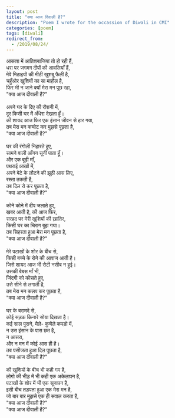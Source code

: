 ```yaml
---
layout: post
title: "क्या आज दिवाली है?"
description: "Poem I wrote for the occassion of Diwali in CMI"
categories: [poem]
tags: [diwali]
redirect_from:
  - /2019/08/24/
---
```


आकाश में आतिशबाजियां तो हो रही हैं, <br/> 
धरा पर जगमग दीपों की आवलियाँ हैं, <br/> 
मेवे मिठाइयों की मीठी खुशबू फैली है, <br/> 
चहुँओर खुशियों का सा माहौल है, <br/> 
फिर भी न जाने क्यों मेरा मन पूछ रहा, <br/> 
"क्या आज दीवाली है?" <br/> 
 <br/> 
अपने घर के दिए की रौशनी में, <br/> 
दूर किसी घर में अँधेरा देखता हूँ।  <br/> 
की शायद आज फिर एक इंसान जीवन से हार गया, <br/> 
तब मेरा मन कचोट कर मुझसे पूछता है, <br/> 
"क्या आज दीवाली है?" <br/> 
 <br/> 
घर की रंगोली निहारते हुए, <br/> 
सामने वाली आँगन सूनी पाता हूँ।  <br/> 
और एक बूढी माँ, <br/> 
पथराई आखों में, <br/> 
अपने बेटे के लौटने की झूठी आस लिए, <br/> 
रस्ता तकती है, <br/> 
तब दिल रो कर पूछता है,  <br/> 
"क्या आज दीवाली है?" <br/> 
 <br/> 
कोने कोने में दीप जलाते हुए, <br/> 
खबर आती है, की आज फिर, <br/> 
सरहद पर मेरी खुशियों की ख़ातिर, <br/> 
किसी घर का चिराग बुझ गया।  <br/> 
तब सिहरता हुआ मेरा मन पूछता है, <br/> 
"क्या आज दीवाली है?" <br/> 
 <br/> 
मेरे पटाखों के शोर के बीच से, <br/> 
किसी बच्चे के रोने की आवाज आती है।  <br/> 
जिसे शायद आज भी रोटी नसीब न हुई।  <br/> 
उसकी बेबस माँ भी, <br/> 
जिंदगी को कोसते हुए, <br/> 
उसे सीने से लगाती है, <br/> 
तब मेरा मन कलप कर पूछता है, <br/> 
"क्या आज दीवाली है?" <br/> 
 <br/> 
घर के बरामदे से, <br/> 
कोई सड़क  किनारे सोया दिखता  है।  <br/> 
कई साल पुराने, मैले- कुचैले कपड़ो में, <br/> 
न उस इंसान के पास छत  है, <br/> 
न आसरा, <br/> 
और न मन में कोई आस ही है।  <br/> 
तब पसीजता हुआ दिल पूछता है, <br/> 
"क्या आज दीवाली है?" <br/> 
 <br/> 
की खुशियों के बीच भी कही गम है, <br/> 
लोगो की भीड़ में भी कही एक अकेलापन है, <br/> 
पटाखों के शोर में भी एक सूनापन है, <br/> 
इसी बीच तड़पता हुआ एक मेरा मन है, <br/> 
जो बार बार मुझसे एक ही सवाल करता है, <br/> 
"क्या आज दीवाली है?" <br/> 
"क्या आज दीवाली है?"
